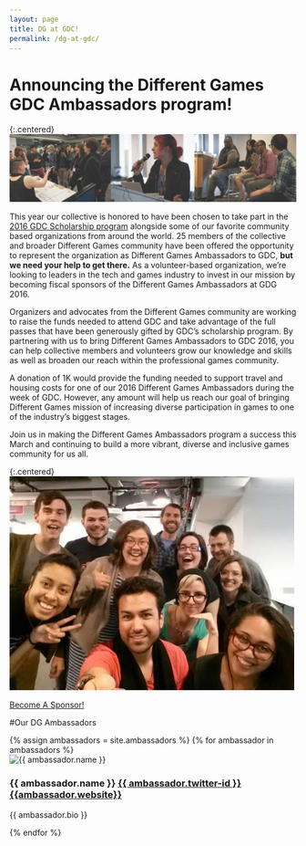 ```yaml
---
layout: page
title: DG at GDC!
permalink: /dg-at-gdc/
---
```


# Announcing the Different Games GDC Ambassadors program!

{:.centered}
![alt text](/images/dg-at-gdc-1.png "Image of Different Games Conference 2014")


This year our collective is honored to have been chosen to take part in the [2016 GDC Scholarship program](http://www.gdconf.com/attend/scholarships.html) alongside some of our favorite community based organizations from around the world. 25 members of the collective and broader Different Games community have been offered the opportunity to represent the organization as Different Games Ambassadors to GDC, **but we need your help to get there.** As a volunteer-based organization, we’re looking to leaders in the tech and games industry to invest in our mission by becoming fiscal sponsors of the Different Games Ambassadors at GDG 2016.

Organizers and advocates from the Different Games community are working to raise the funds needed to attend GDC and take advantage of the full passes that have been generously gifted by GDC’s scholarship program. By partnering with us to bring Different Games Ambassadors to GDC 2016, you can help collective members and volunteers grow our knowledge and skills as well as broaden our reach within the professional games community. 

A donation of 1K would provide the funding needed to support travel and housing costs for one of our 2016 Different Games Ambassadors during the week of GDC. However, any amount will help us reach our goal of bringing Different Games mission of increasing diverse participation in games to one of the industry’s biggest stages. 

Join us in making the Different Games Ambassadors program a success this March and continuing to build a more vibrant, diverse and inclusive games community for us all. 

{:.centered}
![alt text](/images/dg-at-gdc-2.jpg "Image of a group of Different Games Conference 2015 Organizers")

<div class="pw-call-to-action">
  <a href="mailto:differentgamesconference@gmail.com" class="btn btn-lg btn-callout pw-btn">
    Become A Sponsor!
  </a>
</div>

#Our DG Ambassadors

<div class="ambassadors">
  {% assign ambassadors = site.ambassadors %}
  {% for ambassador in ambassadors %}
  <div class="ambassador">
    <img src="{{ ambassador.image }}" alt="{{ ambassador.name }}"/>
    <div class="info">
      <h3>{{ ambassador.name }} 
        <a href="https://twitter.com/{{ambassador.twitter-id}}">{{ ambassador.twitter-id }}</a> 
        <a href="{{ambassador.website}}">{{ambassador.website}}</a></h3>
      <p>{{ ambassador.bio }}</p>
    </div>
  </div>
  {% endfor %}
</div>